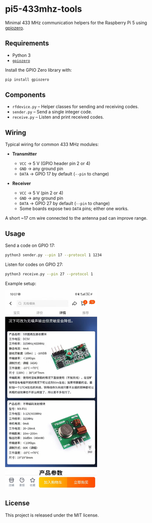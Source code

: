 # pi5-433mhz-tools

Minimal 433 MHz communication helpers for the Raspberry Pi 5 using
[gpiozero](https://gpiozero.readthedocs.io/).

## Requirements

- Python 3
- [`gpiozero`](https://gpiozero.readthedocs.io/)

Install the GPIO Zero library with:

```bash
pip install gpiozero
```

## Components

- `rfdevice.py` – Helper classes for sending and receiving codes.
- `sender.py` – Send a single integer code.
- `receive.py` – Listen and print received codes.

## Wiring

Typical wiring for common 433&nbsp;MHz modules:

- **Transmitter**
  - `VCC` → 5&nbsp;V (GPIO header pin&nbsp;2 or&nbsp;4)
  - `GND` → any ground pin
  - `DATA` → GPIO&nbsp;17 by default (`--pin` to change)

- **Receiver**
  - `VCC` → 5&nbsp;V (pin&nbsp;2 or&nbsp;4)
  - `GND` → any ground pin
  - `DATA` → GPIO&nbsp;27 by default (`--pin` to change)
  - Some boards expose two `DATA` pins; either one works.

A short ~17&nbsp;cm wire connected to the antenna pad can improve range.

## Usage

Send a code on GPIO 17:

```bash
python3 sender.py --pin 17 --protocol 1 1234
```

Listen for codes on GPIO 27:

```bash
python3 receive.py --pin 27 --protocol 1
```

Example setup:

<img src="doc/device.jpg" alt="Device" width="300" />

## License

This project is released under the MIT license.
